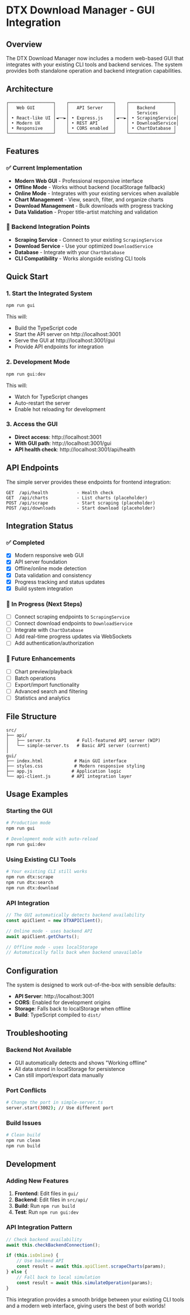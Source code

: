 # DTX Download Manager - GUI Integration

## Overview

The DTX Download Manager now includes a modern web-based GUI that integrates with your existing CLI tools and backend services. The system provides both standalone operation and backend integration capabilities.

## Architecture

```
┌─────────────────┐    ┌─────────────────┐    ┌─────────────────┐
│   Web GUI       │    │   API Server    │    │   Backend       │
│                 │    │                 │    │   Services      │
│ • React-like UI │◄──►│ • Express.js    │◄──►│ • ScrapingService│
│ • Modern UX     │    │ • REST API      │    │ • DownloadService│
│ • Responsive    │    │ • CORS enabled  │    │ • ChartDatabase │
└─────────────────┘    └─────────────────┘    └─────────────────┘
```

## Features

### ✅ Current Implementation
- **Modern Web GUI** - Professional responsive interface
- **Offline Mode** - Works without backend (localStorage fallback)
- **Online Mode** - Integrates with your existing services when available
- **Chart Management** - View, search, filter, and organize charts
- **Download Management** - Bulk downloads with progress tracking
- **Data Validation** - Proper title-artist matching and validation

### 🔄 Backend Integration Points
- **Scraping Service** - Connect to your existing `ScrapingService`
- **Download Service** - Use your optimized `DownloadService`
- **Database** - Integrate with your `ChartDatabase`
- **CLI Compatibility** - Works alongside existing CLI tools

## Quick Start

### 1. Start the Integrated System
```bash
npm run gui
```

This will:
- Build the TypeScript code
- Start the API server on http://localhost:3001
- Serve the GUI at http://localhost:3001/gui
- Provide API endpoints for integration

### 2. Development Mode
```bash
npm run gui:dev
```

This will:
- Watch for TypeScript changes
- Auto-restart the server
- Enable hot reloading for development

### 3. Access the GUI
- **Direct access**: http://localhost:3001
- **With GUI path**: http://localhost:3001/gui
- **API health check**: http://localhost:3001/api/health

## API Endpoints

The simple server provides these endpoints for frontend integration:

```
GET  /api/health           - Health check
GET  /api/charts           - List charts (placeholder)
POST /api/scrape           - Start scraping (placeholder)
POST /api/downloads        - Start download (placeholder)
```

## Integration Status

### ✅ Completed
- [x] Modern responsive web GUI
- [x] API server foundation
- [x] Offline/online mode detection  
- [x] Data validation and consistency
- [x] Progress tracking and status updates
- [x] Build system integration

### 🔄 In Progress (Next Steps)
- [ ] Connect scraping endpoints to `ScrapingService`
- [ ] Connect download endpoints to `DownloadService`  
- [ ] Integrate with `ChartDatabase`
- [ ] Add real-time progress updates via WebSockets
- [ ] Add authentication/authorization

### 🎯 Future Enhancements
- [ ] Chart preview/playback
- [ ] Batch operations
- [ ] Export/import functionality
- [ ] Advanced search and filtering
- [ ] Statistics and analytics

## File Structure

```
src/
├── api/
│   ├── server.ts          # Full-featured API server (WIP)
│   └── simple-server.ts   # Basic API server (current)
│
gui/
├── index.html            # Main GUI interface
├── styles.css            # Modern responsive styling
├── app.js               # Application logic
└── api-client.js        # API integration layer
```

## Usage Examples

### Starting the GUI
```bash
# Production mode
npm run gui

# Development mode with auto-reload
npm run gui:dev
```

### Using Existing CLI Tools
```bash
# Your existing CLI still works
npm run dtx:scrape
npm run dtx:search
npm run dtx:download
```

### API Integration
```javascript
// The GUI automatically detects backend availability
const apiClient = new DTXAPIClient();

// Online mode - uses backend API
await apiClient.getCharts();

// Offline mode - uses localStorage
// Automatically falls back when backend unavailable
```

## Configuration

The system is designed to work out-of-the-box with sensible defaults:

- **API Server**: http://localhost:3001
- **CORS**: Enabled for development origins
- **Storage**: Falls back to localStorage when offline
- **Build**: TypeScript compiled to `dist/`

## Troubleshooting

### Backend Not Available
- GUI automatically detects and shows "Working offline"
- All data stored in localStorage for persistence
- Can still import/export data manually

### Port Conflicts
```bash
# Change the port in simple-server.ts
server.start(3002); // Use different port
```

### Build Issues
```bash
# Clean build
npm run clean
npm run build
```

## Development

### Adding New Features
1. **Frontend**: Edit files in `gui/`
2. **Backend**: Edit files in `src/api/`
3. **Build**: Run `npm run build`
4. **Test**: Run `npm run gui:dev`

### API Integration Pattern
```javascript
// Check backend availability
await this.checkBackendConnection();

if (this.isOnline) {
    // Use backend API
    const result = await this.apiClient.scrapeCharts(params);
} else {
    // Fall back to local simulation
    const result = await this.simulateOperation(params);
}
```

This integration provides a smooth bridge between your existing CLI tools and a modern web interface, giving users the best of both worlds!
